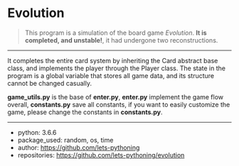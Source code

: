 # Evolution

> This program is a simulation of the board game *Evolution*. **It is completed, and unstable!**, it had undergone two reconstructions.

---

It completes the entire card system by inheriting the Card abstract base class, and implements the player through the Player class. The state in the program is a global variable that stores all game data, and its structure cannot be changed casually.

**game_utils.py** is the base of **enter.py**, **enter.py** implement the game flow overall, **constants.py** save all constants, if you want to easily customize the game, please change the constants in **constants.py**.

---

- python: 3.6.6
- package_used: random, os, time
- author: https://github.com/lets-pythoning
- repositories: https://github.com/lets-pythoning/evolution
